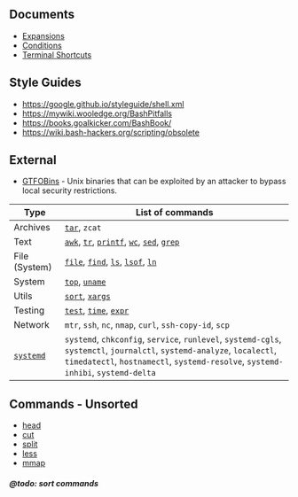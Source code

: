 ## Documents

* [Expansions](expansions.md)
* [Conditions](conditions.md)
* [Terminal Shortcuts](keyboard.md)

## Style Guides
*  https://google.github.io/styleguide/shell.xml
*  https://mywiki.wooledge.org/BashPitfalls
*  https://books.goalkicker.com/BashBook/
*  https://wiki.bash-hackers.org/scripting/obsolete

## External
  * [GTFOBins](https://gtfobins.github.io/) - Unix binaries that can be exploited by an attacker to bypass local security restrictions.


|  Type                      | List of commands
|----------------------------|----------
| Archives                   | [`tar`](archives/tar.md), `zcat`
| Text                       | [`awk`](text/awk.md), [`tr`](text/tr.md), [`printf`](text/printf.md), [`wc`](text/wc.md), [`sed`](text/sed.md), [`grep`](text/grep.md)
| File (System)              | [`file`](file-system/file.md), [`find`](file-system/find.md), [`ls`](file-system/ls.md), [`lsof`](file-system/lsof.md), [`ln`](file-system/ln.md)
| System                     | [`top`](system/top.md), [`uname`](system/uname.md)
| Utils                      | [`sort`](utils/sort.md), [`xargs`](utils/xargs.md)  
| Testing                    | [`test`](testying/test.md), [`time`](testing/time.md), [`expr`](testing/expr.md)
| Network                    | `mtr`, `ssh`, `nc`, `nmap`, `curl`, `ssh-copy-id`, `scp`
 [`systemd`](systemd/)       | `systemd`, `chkconfig`, `service`, `runlevel`, `systemd-cgls`, `systemctl`, `journalctl`, `systemd-analyze`,  `localectl`, `timedatectl`, `hostnamectl`, `systemd-resolve`, `systemd-inhibi`, `systemd-delta`

## Commands - Unsorted

  * [head](head-tail) 
  * [cut](cut)
  * [split](split)
  * [less](less)
  * [mmap](mmap)  

##### @todo: sort commands
